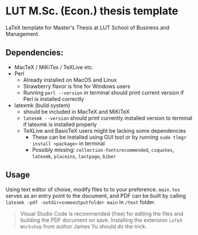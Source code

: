 # LUT M.Sc. (Econ.) thesis template
LaTeX template for Master's Thesis at LUT School of Business and Management.

## Dependencies:
- MacTeX / MiKiTex / TeXLive etc.
- Perl 
    - Already installed on MacOS and Linux
    - Strawberry flavor is fine for Windows users
    - Running `perl --version` in terminal should print current version if Perl is installed correctly
 - latexmk (build system)
    - should be included in MacTeX and MiKiTeX
    - `latexmk --version` should print currently installed version to terminal if latexmk is installed properly
    - TeXLive and BasicTeX users might be lacking some dependencies
        - These can be installed  using GUI tool or by running `sudo tlmgr install <package>` in terminal
        - Possibly missing: `collection-fontsrecommended`, `csquotes`, `latexmk`, `placeins`, `lastpage`, `biber`


## Usage

Using text editor of choise, modify files to to your preference. `main.tex` serves as an entry point to the document, and PDF can be built by calling `latexmk -pdf -outdir=someoutputfolder main` in `/text` folder. 

> Visual Studio Code is recommended (free) for editing the files and building the PDF document on save. Installing the extension `LaTeX Workshop` from author James Yu should do the trick. 
